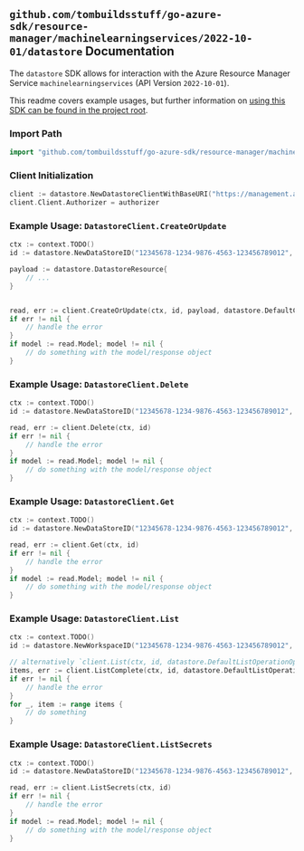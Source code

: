 
## `github.com/tombuildsstuff/go-azure-sdk/resource-manager/machinelearningservices/2022-10-01/datastore` Documentation

The `datastore` SDK allows for interaction with the Azure Resource Manager Service `machinelearningservices` (API Version `2022-10-01`).

This readme covers example usages, but further information on [using this SDK can be found in the project root](https://github.com/tombuildsstuff/go-azure-sdk/tree/main/docs).

### Import Path

```go
import "github.com/tombuildsstuff/go-azure-sdk/resource-manager/machinelearningservices/2022-10-01/datastore"
```


### Client Initialization

```go
client := datastore.NewDatastoreClientWithBaseURI("https://management.azure.com")
client.Client.Authorizer = authorizer
```


### Example Usage: `DatastoreClient.CreateOrUpdate`

```go
ctx := context.TODO()
id := datastore.NewDataStoreID("12345678-1234-9876-4563-123456789012", "example-resource-group", "workspaceValue", "dataStoreValue")

payload := datastore.DatastoreResource{
	// ...
}


read, err := client.CreateOrUpdate(ctx, id, payload, datastore.DefaultCreateOrUpdateOperationOptions())
if err != nil {
	// handle the error
}
if model := read.Model; model != nil {
	// do something with the model/response object
}
```


### Example Usage: `DatastoreClient.Delete`

```go
ctx := context.TODO()
id := datastore.NewDataStoreID("12345678-1234-9876-4563-123456789012", "example-resource-group", "workspaceValue", "dataStoreValue")

read, err := client.Delete(ctx, id)
if err != nil {
	// handle the error
}
if model := read.Model; model != nil {
	// do something with the model/response object
}
```


### Example Usage: `DatastoreClient.Get`

```go
ctx := context.TODO()
id := datastore.NewDataStoreID("12345678-1234-9876-4563-123456789012", "example-resource-group", "workspaceValue", "dataStoreValue")

read, err := client.Get(ctx, id)
if err != nil {
	// handle the error
}
if model := read.Model; model != nil {
	// do something with the model/response object
}
```


### Example Usage: `DatastoreClient.List`

```go
ctx := context.TODO()
id := datastore.NewWorkspaceID("12345678-1234-9876-4563-123456789012", "example-resource-group", "workspaceValue")

// alternatively `client.List(ctx, id, datastore.DefaultListOperationOptions())` can be used to do batched pagination
items, err := client.ListComplete(ctx, id, datastore.DefaultListOperationOptions())
if err != nil {
	// handle the error
}
for _, item := range items {
	// do something
}
```


### Example Usage: `DatastoreClient.ListSecrets`

```go
ctx := context.TODO()
id := datastore.NewDataStoreID("12345678-1234-9876-4563-123456789012", "example-resource-group", "workspaceValue", "dataStoreValue")

read, err := client.ListSecrets(ctx, id)
if err != nil {
	// handle the error
}
if model := read.Model; model != nil {
	// do something with the model/response object
}
```
